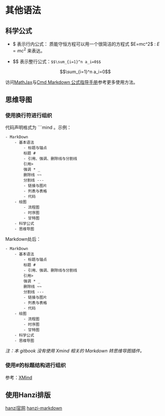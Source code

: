 # 其他语法


## 科学公式


- \$ 表示行内公式：
质能守恒方程可以用一个很简洁的方程式 \$E=mc^2\$ :
 $E=mc^2$ 来表达。
 
- \$\$ 表示整行公式：`$$\sum_{i=1}^n a_i=0$$`

$$\sum_{i=1}^n a_i=0$$

访问[MathJax](http://meta.math.stackexchange.com/questions/5020/mathjax-basic-tutorial-and-quick-reference)与[Cmd Markdown 公式指导手册](https://www.zybuluo.com/codeep/note/163962)参考更多使用方法。


## 思维导图

### 使用换行符进行组织
代码声明格式为 \`\`\`mind 。示例：
```
- MarkDown
	- 基本语法
		- 标题与锚点
		标题 #
		- 引用、强调、删除线与分割线
		引用>
		强调 * _
		删除线 ~~
		分割线 ---
		- 链接与图片
		- 列表与表格
		- 代码
	- 绘图
		- 流程图
		- 时序图
		- 甘特图
	- 科学公式
	- 思维导图
```

Markdown处后：

```mind
- MarkDown
	- 基本语法
		- 标题与锚点
		标题 #
		- 引用、强调、删除线与分割线
		引用>
		强调 * _
		删除线 ~~
		分割线 ---
		- 链接与图片
		- 列表与表格
		- 代码
	- 绘图
		- 流程图
		- 时序图
		- 甘特图
	- 科学公式
	- 思维导图
```
*注：本 gitbook 没有使用 Xmind 相关的 Markdown 转思维导图插件。*

### 使用#的标题结构进行组织

参考：[XMind](https://www.xmind.cn/zen/)

## 使用Hanzi排版

[hanzi官网](https://hanzi.pro/)
[hanzi-markdown](https://markdown.tw/)